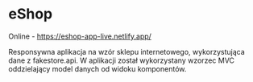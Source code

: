# eShop 
Online - https://eshop-app-live.netlify.app/

Responsywna aplikacja na wzór sklepu internetowego, wykorzystująca dane z fakestore.api. W aplikacji został wykorzystany wzorzec MVC oddzielający model danych 
od widoku komponentów.  
